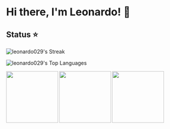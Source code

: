 # Hi there, I'm Leonardo! 👋

## Status ⭐
![leonardo029's Streak](https://github-readme-streak-stats.herokuapp.com/?user=leonardo029&theme=tokyonight&hide_border=true)

![leonardo029's Top Languages](https://github-readme-stats.vercel.app/api/top-langs/?username=leonardo029&theme=tokyonight&show_icons=true&hide_border=true&layout=compact)

<img align=left height='140px'  src = 'https://github-readme-stats.vercel.app/api?username=leonardo029&theme=tokyonight&count_private=true&show_icons=true'>

<img align=left height='140px'  src = '[https://github-readme-stats.vercel.app/api?username=leonardo029&theme=tokyonight&count_private=true&show_icons=true](https://github-readme-stats.vercel.app/api/top-langs/?username=leonardo029&theme=tokyonight&show_icons=true&hide_border=true&layout=compact)'>

<img align=center height='140px' src='https://github-readme-stats.vercel.app/api/top-langs/?username=leonardo029&theme=tokyonight&hide=html&layout=compact' >
